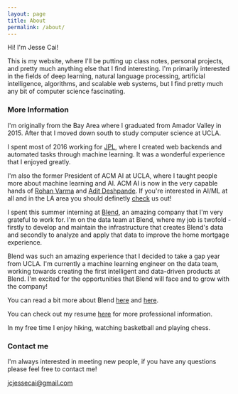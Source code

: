 ```yaml
---
layout: page
title: About
permalink: /about/
---
```


Hi! I'm Jesse Cai!

This is my website, where I'll be putting up class notes, personal projects, and pretty much anything else that I find interesting.
I'm primarily interested in the fields of deep learning, natural language processing, artificial intelligence, algorithms, and scalable web systems, but I find pretty much any bit of computer science fascinating. 

### More Information

I'm originally from the Bay Area where I graduated from Amador Valley in 2015. After that I moved down south to study computer science at UCLA. 

I spent most of 2016 working for [JPL](https://www.jpl.nasa.gov/), where I created web backends and automated tasks through machine learning. It was a wonderful experience that I enjoyed greatly. 

I'm also the former President of ACM AI at UCLA, where I taught people more about machine learning and AI.
ACM AI is now in the very capable hands of [Rohan Varma](http://rohanvarma.me/) and [Adit Deshpande](https://adeshpande3.github.io/).
If you're interested in AI/ML at all and in the LA area you should definetly [check](https://www.facebook.com/groups/uclaacmai/) us out!

I spent this summer interning at [Blend](https://blend.com/), an amazing company that I'm very grateful to work for. I'm on the data team at Blend, where my job is twofold - firstly to develop and maintain the infrastructure that creates Blend's data and secondly to analyze and apply that data to improve the home mortgage experience.

Blend was such an amazing experience that I decided to take a gap year from UCLA. I'm currently a machine learning engineer on the data team, working towards creating the first intelligent and data-driven products at Blend. I'm excited for the opportunities that Blend will face and to grow with the company!

You can read a bit more about Blend [here](https://techcrunch.com/2017/08/24/blend-100-million/) and [here](https://news.greylock.com/our-investment-in-blend-4dd6a6106442).

You can check out my resume [here](/resources/Jesse_Cai_Resume.pdf) for more professional information.

In my free time I enjoy hiking, watching basketball and playing chess. 

### Contact me
I'm always interested in meeting new people, if you have any questions please feel free to contact me!

[jcjessecai@gmail.com](mailto:jcjessecai@gmail.com)
